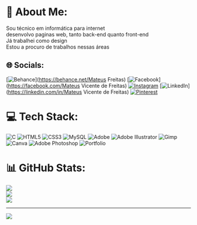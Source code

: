 
# 💫 About Me:
Sou técnico em informática para internet<br>desenvolvo paginas web, tanto back-end quanto front-end<br>Já trabalhei como design<br>Estou a procuro de trabalhos nessas áreas


## 🌐 Socials:
[![Behance](https://img.shields.io/badge/Behance-1769ff?logo=behance&logoColor=white)](https://behance.net/Mateus Freitas) [![Facebook](https://img.shields.io/badge/Facebook-%231877F2.svg?logo=Facebook&logoColor=white)](https://facebook.com/Mateus Vicente de Freitas) [![Instagram](https://img.shields.io/badge/Instagram-%23E4405F.svg?logo=Instagram&logoColor=white)](https://instagram.com/mateus__freitas11) [![LinkedIn](https://img.shields.io/badge/LinkedIn-%230077B5.svg?logo=linkedin&logoColor=white)](https://linkedin.com/in/Mateus Vicente de Freitas) [![Pinterest](https://img.shields.io/badge/Pinterest-%23E60023.svg?logo=Pinterest&logoColor=white)](https://pinterest.com/mateusvicentedefreitas17) 

# 💻 Tech Stack:
![C](https://img.shields.io/badge/c-%2300599C.svg?style=plastic&logo=c&logoColor=white) ![HTML5](https://img.shields.io/badge/html5-%23E34F26.svg?style=plastic&logo=html5&logoColor=white) ![CSS3](https://img.shields.io/badge/css3-%231572B6.svg?style=plastic&logo=css3&logoColor=white)  ![MySQL](https://img.shields.io/badge/mysql-%2300000f.svg?style=plastic&logo=mysql&logoColor=white) ![Adobe](https://img.shields.io/badge/adobe-%23FF0000.svg?style=plastic&logo=adobe&logoColor=white) ![Adobe Illustrator](https://img.shields.io/badge/adobe%20illustrator-%23FF9A00.svg?style=plastic&logo=adobe%20illustrator&logoColor=white) ![Gimp](https://img.shields.io/badge/Gimp-657D8B?style=plastic&logo=gimp&logoColor=FFFFFF) ![Canva](https://img.shields.io/badge/Canva-%2300C4CC.svg?style=plastic&logo=Canva&logoColor=white) ![Adobe Photoshop](https://img.shields.io/badge/adobe%20photoshop-%2331A8FF.svg?style=plastic&logo=adobe%20photoshop&logoColor=white) ![Portfolio](https://img.shields.io/badge/Portfolio-%23000000.svg?style=plastic&logo=firefox&logoColor=#FF7139)
# 📊 GitHub Stats:
![](https://github-readme-stats.vercel.app/api?username=Mini-freitas&theme=midnight-purple&hide_border=false&include_all_commits=false&count_private=false)<br/>
![](https://github-readme-streak-stats.herokuapp.com/?user=Mini-freitas&theme=midnight-purple&hide_border=false)<br/>
![](https://github-readme-stats.vercel.app/api/top-langs/?username=Mini-freitas&theme=midnight-purple&hide_border=false&include_all_commits=false&count_private=false&layout=compact)

---
[![](https://visitcount.itsvg.in/api?id=Mini-freitas&icon=5&color=0)](https://visitcount.itsvg.in)

<!-- Proudly created with GPRM ( https://gprm.itsvg.in ) -->
